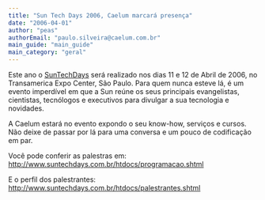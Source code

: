 ```yaml
---
title: "Sun Tech Days 2006, Caelum marcará presença"
date: "2006-04-01"
author: "peas"
authorEmail: "paulo.silveira@caelum.com.br"
main_guide: "main_guide"
main_category: "geral"
---
```


Este ano o [SunTechDays](http://www.suntechdays.com.br/htdocs/index.shtml) será realizado nos dias 11 e 12 de Abril de 2006, no Transamerica Expo Center, São Paulo. Para quem nunca esteve lá, é um evento imperdível em que a Sun reúne os seus principais evangelistas, cientistas, tecnólogos e executivos para divulgar a sua tecnologia e novidades.

A Caelum estará no evento expondo o seu know-how, serviços e cursos. Não deixe de passar por lá para uma conversa e um pouco de codificação em par.

Você pode conferir as palestras em: http://www.suntechdays.com.br/htdocs/programacao.shtml

E o perfil dos palestrantes: http://www.suntechdays.com.br/htdocs/palestrantes.shtml
